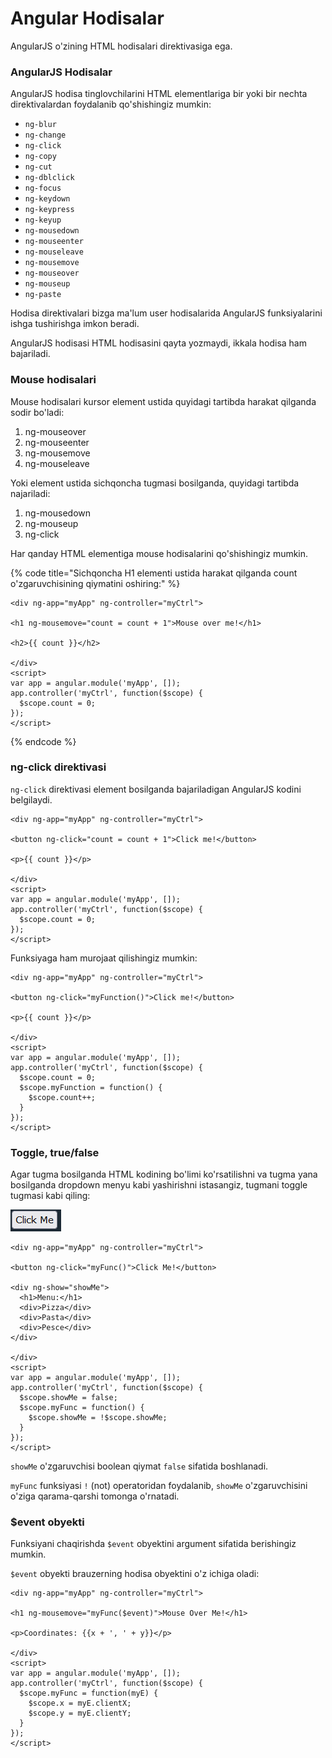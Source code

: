 # Angular Hodisalar

AngularJS o'zining HTML hodisalari direktivasiga ega.

### AngularJS Hodisalar

AngularJS hodisa tinglovchilarini HTML elementlariga bir yoki bir nechta direktivalardan foydalanib qo'shishingiz mumkin:

* `ng-blur`
* `ng-change`
* `ng-click`
* `ng-copy`
* `ng-cut`
* `ng-dblclick`
* `ng-focus`
* `ng-keydown`
* `ng-keypress`
* `ng-keyup`
* `ng-mousedown`
* `ng-mouseenter`
* `ng-mouseleave`
* `ng-mousemove`
* `ng-mouseover`
* `ng-mouseup`
* `ng-paste`

Hodisa direktivalari bizga ma'lum user hodisalarida AngularJS funksiyalarini ishga tushirishga imkon beradi.

AngularJS hodisasi HTML hodisasini qayta yozmaydi, ikkala hodisa ham bajariladi.

### Mouse hodisalari

Mouse hodisalari kursor element ustida quyidagi tartibda harakat qilganda sodir bo'ladi:

1. ng-mouseover
2. ng-mouseenter
3. ng-mousemove
4. ng-mouseleave

Yoki element ustida sichqoncha tugmasi bosilganda, quyidagi tartibda najariladi:

1. ng-mousedown
2. ng-mouseup
3. ng-click

Har qanday HTML elementiga mouse hodisalarini qo'shishingiz mumkin.

{% code title="Sichqoncha H1 elementi ustida harakat qilganda count  o'zgaruvchisining qiymatini oshiring:" %}
```
<div ng-app="myApp" ng-controller="myCtrl">

<h1 ng-mousemove="count = count + 1">Mouse over me!</h1>

<h2>{{ count }}</h2>

</div>
<script>
var app = angular.module('myApp', []);
app.controller('myCtrl', function($scope) {
  $scope.count = 0;
});
</script>
```
{% endcode %}

### ng-click direktivasi

`ng-click` direktivasi element bosilganda bajariladigan AngularJS kodini belgilaydi.

```
<div ng-app="myApp" ng-controller="myCtrl">

<button ng-click="count = count + 1">Click me!</button>

<p>{{ count }}</p>

</div>
<script>
var app = angular.module('myApp', []);
app.controller('myCtrl', function($scope) {
  $scope.count = 0;
});
</script>
```

Funksiyaga ham murojaat qilishingiz mumkin:

```
<div ng-app="myApp" ng-controller="myCtrl">

<button ng-click="myFunction()">Click me!</button>

<p>{{ count }}</p>

</div>
<script>
var app = angular.module('myApp', []);
app.controller('myCtrl', function($scope) {
  $scope.count = 0;
  $scope.myFunction = function() {
    $scope.count++;
  }
});
</script>
```

### Toggle, true/false

Agar tugma bosilganda HTML kodining bo'limi ko'rsatilishni va tugma yana bosilganda dropdown menyu kabi yashirishni istasangiz, tugmani toggle tugmasi kabi qiling:

![](<../../.gitbook/assets/image (170).png>)

```
<div ng-app="myApp" ng-controller="myCtrl">

<button ng-click="myFunc()">Click Me!</button>

<div ng-show="showMe">
  <h1>Menu:</h1>
  <div>Pizza</div>
  <div>Pasta</div>
  <div>Pesce</div>
</div>

</div>
<script>
var app = angular.module('myApp', []);
app.controller('myCtrl', function($scope) {
  $scope.showMe = false;
  $scope.myFunc = function() {
    $scope.showMe = !$scope.showMe;
  }
});
</script>
```

`showMe` o'zgaruvchisi boolean qiymat `false` sifatida boshlanadi.

`myFunc` funksiyasi `!` (not) operatoridan foydalanib, `showMe` o'zgaruvchisini o'ziga qarama-qarshi tomonga o'rnatadi.

### $event obyekti

Funksiyani chaqirishda `$event` obyektini argument sifatida berishingiz mumkin.

`$event` obyekti brauzerning hodisa obyektini o'z ichiga oladi:

```
<div ng-app="myApp" ng-controller="myCtrl">

<h1 ng-mousemove="myFunc($event)">Mouse Over Me!</h1>

<p>Coordinates: {{x + ', ' + y}}</p>

</div>
<script>
var app = angular.module('myApp', []);
app.controller('myCtrl', function($scope) {
  $scope.myFunc = function(myE) {
    $scope.x = myE.clientX;
    $scope.y = myE.clientY;
  }
});
</script>
```
